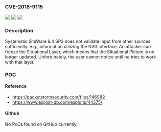 ### [CVE-2018-9115](https://cve.mitre.org/cgi-bin/cvename.cgi?name=CVE-2018-9115)
![](https://img.shields.io/static/v1?label=Product&message=n%2Fa&color=blue)
![](https://img.shields.io/static/v1?label=Version&message=n%2Fa&color=blue)
![](https://img.shields.io/static/v1?label=Vulnerability&message=n%2Fa&color=brighgreen)

### Description

Systematic SitaWare 6.4 SP2 does not validate input from other sources sufficiently. e.g., information utilizing the NVG interface. An attacker can freeze the Situational Layer, which means that the Situational Picture is no longer updated. Unfortunately, the user cannot notice until he tries to work with that layer.

### POC

#### Reference
- https://packetstormsecurity.com/files/146982
- https://www.exploit-db.com/exploits/44375/

#### Github
No PoCs found on GitHub currently.

